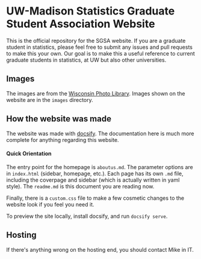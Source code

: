 # UW-Madison Statistics Graduate Student Association Website

This is the official repository for the SGSA website. If you are a graduate
student in statistics, please feel free to submit any issues and pull requests
to make this your own. Our goal is to make this a useful reference to current
graduate students in statistics, at UW but also other universities.

## Images

The images are from the [Wisconsin Photo
Library](https://uwmadison-photos.photoshelter.com/index). Images shown on the
website are in the `images` directory.

## How the website was made

The website was made with [docsify](https://docsify.js.org/#/). The
documentation here is much more complete for anything regarding this website.

#### Quick Orientation

The entry point for the homepage is `aboutus.md`. The parameter options are in
`index.html` (sidebar, homepage, etc.). Each page has its own `.md` file,
including the coverpage and sidebar (which is actually written in yaml style).
The `readme.md` is this document you are reading now.

Finally, there is a `custom.css` file to make a few cosmetic changes to the
website look if you feel you need it.

To preview the site locally, install docsify, and run `docsify serve`.

## Hosting

If there's anything wrong on the hosting end, you should contact Mike in IT.
